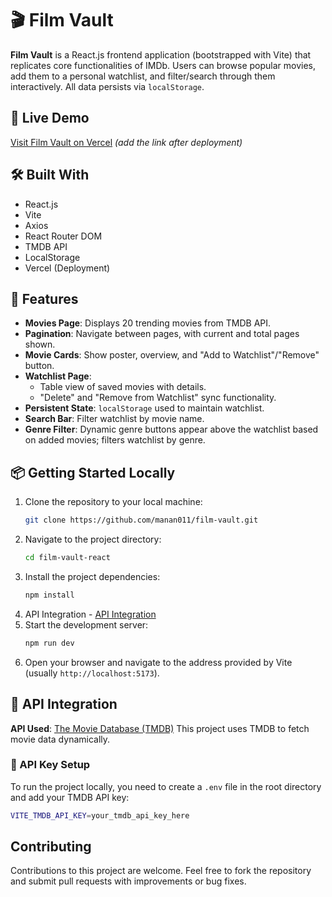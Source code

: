# 🎬 Film Vault

**Film Vault** is a React.js frontend application (bootstrapped with Vite) that replicates core functionalities of IMDb. Users can browse popular movies, add them to a personal watchlist, and filter/search through them interactively. All data persists via `localStorage`.

## 🔗 Live Demo

[Visit Film Vault on Vercel](#) *(add the link after deployment)*

## 🛠️ Built With

- React.js
- Vite
- Axios
- React Router DOM
- TMDB API
- LocalStorage
- Vercel (Deployment)

## 📸 Features

- **Movies Page**: Displays 20 trending movies from TMDB API.
- **Pagination**: Navigate between pages, with current and total pages shown.
- **Movie Cards**: Show poster, overview, and "Add to Watchlist"/"Remove" button.
- **Watchlist Page**:
  - Table view of saved movies with details.
  - "Delete" and "Remove from Watchlist" sync functionality.
- **Persistent State**: `localStorage` used to maintain watchlist.
- **Search Bar**: Filter watchlist by movie name.
- **Genre Filter**: Dynamic genre buttons appear above the watchlist based on added movies; filters watchlist by genre.

## 📦 Getting Started Locally

1.  Clone the repository to your local machine:
    ```bash
    git clone https://github.com/manan011/film-vault.git
    ```
2.  Navigate to the project directory:
    ```bash
    cd film-vault-react
    ```
3.  Install the project dependencies:
    ```bash
    npm install
    ```
4.  API Integration - [API Integration](#-api-integration)
5.  Start the development server:
    ```bash
    npm run dev
    ```
6.  Open your browser and navigate to the address provided by Vite (usually `http://localhost:5173`).

## 🧪 API Integration
**API Used**: [The Movie Database (TMDB)](https://www.themoviedb.org/documentation/api)
This project uses TMDB to fetch movie data dynamically.

### 🔐 API Key Setup
To run the project locally, you need to create a `.env` file in the root directory and add your TMDB API key:
```bash
VITE_TMDB_API_KEY=your_tmdb_api_key_here
```

## Contributing

Contributions to this project are welcome. Feel free to fork the repository and submit pull requests with improvements or bug fixes.
